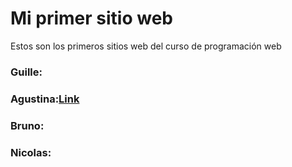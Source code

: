 # Mi primer sitio web
Estos son los primeros sitios web del curso de programación web

### Guille: 
### Agustina:<a href="./Nach/Mi-primer-sitio-web/index.html">Link</a>
### Bruno:
### Nicolas:
